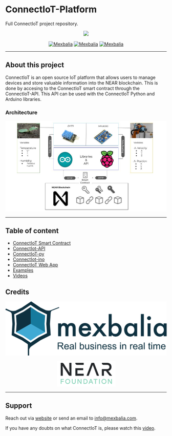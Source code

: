# ConnectIoT-Platform
Full ConnectIoT project repository.


<p align="center">
  <img src="https://github.com/EbanCuMo/ConnectIoT-Platform/blob/main/assets/images/Morado%20Moderno%20Tecnolog%C3%ADa%20y%20Juegos%20Logotipo%20(1).png" />
</p>

<center>


[![Mexbalia](https://img.shields.io/badge/Mexbalia-ConnectIoT-blue)](https://mexbalia.com/connect-iot/)
[![Mexbalia](https://img.shields.io/badge/-Near%20Protocol-9cf)](https://near.org/)
[![Mexbalia](https://img.shields.io/badge/-near--sdk--rs-orange)](https://www.near-sdk.io/)

</center>

---
## About this project
ConnectIoT is an open source IoT platform that allows users to manage devices and store valuable information into the NEAR blockchain. 
This is done by accesing to the ConnectIoT smart contract through the ConnectIoT-API. This API can be used with the ConnectIoT Python and Arduino libraries.

### Architecture
<p align="center">
  <img src="https://github.com/EbanCuMo/ConnectIoT-Platform/blob/main/assets/images/ConnectIoT%20Arq..jpg" />
</p>



---
## Table of content
- [ConnectIoT Smart Contract](ConnectIoT-SC/SC.md)
- [ConnectIot-API](ConnectIoT-API/API.md)
- [ConnectIoT-py](ConnectIoT-py/PY.md) 
- [ConnectIot-ino](ConnectIoT-ino/INO.md)
- [ConnectIoT Web App](ConnectIoT-Frontend/FE.md)
- [Examples](Examples/)
- [Videos](https://youtube.com/playlist?list=PL0AO2J9xYbcvy671E0-FyNwsUlZI79CIs)

## Credits

<p 
align="center">
<a
href="https://mexbalia.com/">
  <img src="https://github.com/EbanCuMo/ConnectIoT-Platform/blob/main/assets/images/Mexbalia_altaResolucion_FondoClaro1.png" /></a>
</p>
<p 
align="center">
<a
href="https://near.foundation/">
  <img src="https://github.com/EbanCuMo/ConnectIoT-Platform/blob/main/assets/images/Screenshot%20from%202022-08-10%2010-38-58.png" /></a>
</p>



---
## Support

Reach out via [website](https://mexbalia.com/contact/) or send an email to [info@mexbalia.com](https://google.com). 

If you have any doubts on what ConnectIoT is, please watch this [video](https://www.youtube.com/watch?v=iDdOeCQVsBM&t).

